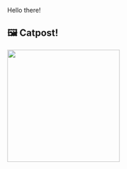 Hello there!



## 🖼️ Catpost!

<sub>
    <img src="https://cdn2.thecatapi.com/images/au0.jpg" height="256">
</sub>

